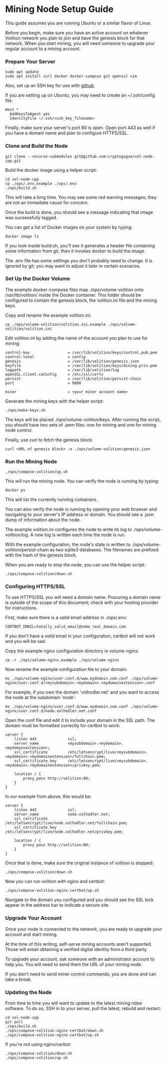 # Mining Node Setup Guide

This guide assumes you are running Ubuntu or a similar flavor of Linux.

Before you begin, make sure you have an active account on whatever Volition network you plan to join and have the genesis block for that network. When you start mining, you will need someone to upgrade your regular account to a mining account.

### Prepare Your Server

```
sudo apt update
sudo apt install curl docker docker-compose git openssl vim
```

Also, set up an SSH key for use with [github](https://docs.github.com/en/github/authenticating-to-github/generating-a-new-ssh-key-and-adding-it-to-the-ssh-agent).

If you are setting up on Ubuntu, you may need to create an \~/.ssh/config file:

```
Host *
  AddKeysToAgent yes
  IdentityFile ~/.ssh/<ssh_key_filename>
```

Finally, make sure your server's port 80 is open. Open port 443 as well if you have a domain name and plan to configure HTTPS/SSL.

### Clone and Build the Node

```
git clone --recurse-submodules git@github.com:cryptogogue/vol-node-cpp.git
```

Build the docker image using a helper script:

```
cd vol-node-cpp
cp ./ops/.env.example ./ops/.env
./ops/build.sh
```

This will take a long time. You may see some red warning messages; they are not an immediate cause for concern.

Once the build is done, you should see a message indicating that image was sucsessfully tagged.

You can get a list of Docker images on your system by typing:

```
docker image ls
```

If you look inside build.sh, you'll see it generates a header file containing some information from git, then it invokes docker to build the image.

The .env file has some settings you don't probably need to change. It is ignored by git; you may want to adjust it later in certain scenarios.

### Set Up the Docker Volume

The example docker-compose files map ./ops/volume-volition onto /var/lib/volition/ inside the Docker container. This folder should be configured to contain the genesis block, the volition.ini file and the mining keys.

Copy and rename the example volition.ini:

```
cp ./ops/volume-volition/volition.ini.example ./ops/volume-volition/volition.ini
```

Edit volition.ini by adding the name of the account you plan to use for mining:

```
control-key                 = /var/lib/volition/keys/control.pub.pem
control-level               = config
genesis                     = /var/lib/volition/genesis.json
keyfile                     = /var/lib/volition/keys/mining.priv.pem
logpath                     = /var/lib/volition/log
openSSL.client.caConfig     = /etc/ssl/certs
persist                     = /var/lib/volition/persist-chain
port                        = 9090

miner                       = <your miner account name>
```

Generate the mining keys with the helper script:

```
./ops/make-keys.sh
```

The keys will be placed ./ops/volume-volition/keys. After running the script, you should have two sets of .pem files: one for mining and one for mining node control.

Finally, use curl to fetch the genesis block:

```
curl <URL of genesis block> -o ./ops/volume-volition/genesis.json
```

### Run the Mining Node

```
./ops/compose-volition/up.sh
```

This will run the mining node. You can verify the node is running by typing:

```
docker ps
```

This will list the currently running containers.

You can also verify the node is running by opening your web browser and navigating to your server's IP address or domain. You should see a .json dump of information about the node.

The example volition.ini configures the node to write its log to ./ops/volume-volition/log. A new log is written each time the node is run.

With the example configuration, the node's state is written to ./ops/volume-volition/persist-chain as two sqlite3 databases. The filenames are prefixed with the hash of the genesis block.

When you are ready to stop the node, you can use the helper script:

```
./ops/compose-volition/down.sh
```

### Configuring HTTPS/SSL

To use HTTPS/SSL you will need a domain name. Procuring a domain name is outside of the scope of this document; check with your hosting provider for instructions.

First, make sure there is a *valid* email address in ./ops/.env:

```
CERTBOT_EMAIL=totally_valid_email@some_real_domain.com
```

If you don't have a *valid* email in your configuration, certbot will not work and you will be sad.

Copy the example nginx configuration directory in volume-nginx:

```
cp -r ./ops/volume-nginx.example ./ops/volume-nginx
```

Now rename the example configuration file to your domain:

```
mv ./ops/volume-nginx/user.conf.d/www.mydomain.com.conf ./ops/volume-nginx/user.conf.d/<mysubdomain>.<mydomain>.<mydomainextension>.conf
```

For example, if you own the domain 'volhodler.net' and you want to access the node at the subdomain 'node':

```
mv ./ops/volume-nginx/user.conf.d/www.mydomain.com.conf ./ops/volume-nginx/user.conf.d/node.volhodler.net.conf
```

Open the conf file and edit it to include your domain in the SSL path. The domain must be formatted correctly for certbot to work:

```
server {
    listen 443              ssl;
    server_name             <mysubdomain>.<mydomain>.<mydomainextension>;
    ssl_certificate         /etc/letsencrypt/live/<mysubdomain>.<mydomain>.<mydomainextension>/fullchain.pem;
    ssl_certificate_key     /etc/letsencrypt/live/<mysubdomain>.<mydomain>.<mydomainextension>/privkey.pem;

    location / {
        proxy_pass http://volition:80;
    }
}
```

In our example from above, this would be:

```
server {
    listen 443              ssl;
    server_name             node.volhodler.net;
    ssl_certificate         /etc/letsencrypt/live/node.volhodler.net/fullchain.pem;
    ssl_certificate_key     /etc/letsencrypt/live/node.volhodler.net/privkey.pem;

    location / {
        proxy_pass http://volition:80;
    }
}
```

Once that is done, make sure the original instance of volition is stopped:

```
./ops/compose-volition/down.sh
```

Now you can run volition with nginx and certbot:

```
./ops/compose-volition-nginx-certbot/up.sh
```

Navigate to the domain you configured and you should see the SSL lock appear in the address bar to indicate a secure site.

### Upgrade Your Account

Once your node is connected to the network, you are ready to upgrade your account and start mining.

At the time of this writing, self-serve mining accounts aren't supported. Those will entail obtaining a verified digital identity from a third party.

To upgrade your account, ask someone with an administrator account to help you. You will need to send them the URL of your mining node.

If you don't need to send miner control commands, you are done and can take a break.

### Updating the Node

From time to time you will want to update to the latest mining ndoe software. To do so, SSH in to your server, pull the latest, rebuild and restart:

```
cd vol-node-cpp
git pull
./ops/build.sh
./ops/compose-volition-nginx-certbot/down.sh
./ops/compose-volition-nginx-certbot/up.sh
```

If you're not using nginx/cerbot:

```
./ops/compose-volition/down.sh
./ops/compose-volition/up.sh
```
